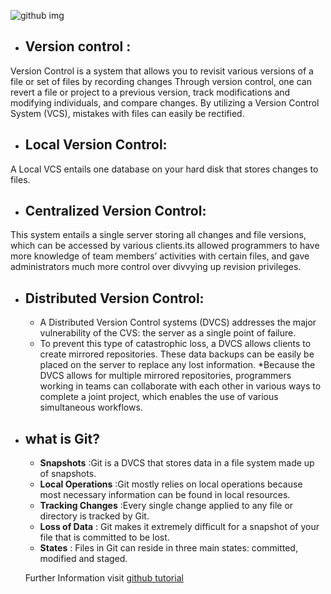 
![github img](https://th.bing.com/th/id/OIP.EgSPriuEnAtlIWJV8R_E1QHaGs?w=178&h=180&c=7&o=5&pid=1.7)
* ## Version control  :
Version Control is a system that allows you to revisit various versions of a file or set of files by recording changes Through version control, one can revert a file or project to a previous version, track modifications and modifying individuals, and compare changes. By utilizing a Version Control System (VCS),
mistakes with files can easily be rectified.

* ## Local Version Control:
A Local VCS entails one database on your hard disk that stores changes to files.

* ## Centralized Version Control:
This system entails a single server storing all changes and file versions, which can be accessed by various clients.its  allowed programmers to have more knowledge of team members’ activities 
with certain files, and gave administrators much more control over divvying up revision privileges.

* ## Distributed Version Control:
  * A Distributed Version Control systems (DVCS) addresses the major vulnerability of the CVS: the server as a single point of failure.
  * To prevent this type of catastrophic loss, a DVCS allows clients to create mirrored repositories. These data backups can be easily 
  be placed on the server to replace any lost information.
  *Because the DVCS allows for multiple mirrored repositories, programmers working in teams can collaborate with each other in various 
  ways to complete a joint project, which enables the use of various simultaneous workflows.
  
 * ## what is Git? 
   * **Snapshots** :Git is a DVCS that stores data in a file system made up of snapshots.
   * **Local Operations** :Git mostly relies on local operations because most necessary information can be found in local resources.
   * **Tracking Changes** :Every single change applied to any file or directory is tracked by Git.
   * **Loss of Data** : Git makes it extremely difficult for a snapshot of your file that is committed to be lost.
   * **States** : Files in Git can reside in three main states: committed, modified and staged.
   
   Further Information visit [github tutorial](https://blog.udemy.com/git-tutorial-a-comprehensive-guide/)
   
